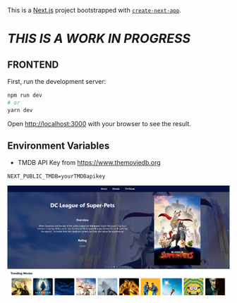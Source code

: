This is a [Next.js](https://nextjs.org/) project bootstrapped with [`create-next-app`](https://github.com/vercel/next.js/tree/canary/packages/create-next-app).

# ***THIS IS A WORK IN PROGRESS***

## FRONTEND

First, run the development server:

```bash
npm run dev
# or
yarn dev
```

Open [http://localhost:3000](http://localhost:3000) with your browser to see the result.

## Environment Variables

* TMDB API Key from https://www.themoviedb.org

```
NEXT_PUBLIC_TMDB=yourTMDBapikey
```

![preview](https://raw.githubusercontent.com/JavierOchoa/ScreenId/main/public/homepage.png)
